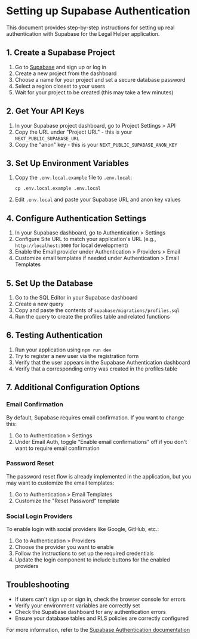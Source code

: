 # Setting up Supabase Authentication

This document provides step-by-step instructions for setting up real authentication with Supabase for the Legal Helper application.

## 1. Create a Supabase Project

1. Go to [Supabase](https://supabase.com) and sign up or log in
2. Create a new project from the dashboard
3. Choose a name for your project and set a secure database password
4. Select a region closest to your users
5. Wait for your project to be created (this may take a few minutes)

## 2. Get Your API Keys

1. In your Supabase project dashboard, go to Project Settings > API
2. Copy the URL under "Project URL" - this is your `NEXT_PUBLIC_SUPABASE_URL`
3. Copy the "anon" key - this is your `NEXT_PUBLIC_SUPABASE_ANON_KEY`

## 3. Set Up Environment Variables

1. Copy the `.env.local.example` file to `.env.local`:
   ```
   cp .env.local.example .env.local
   ```
2. Edit `.env.local` and paste your Supabase URL and anon key values

## 4. Configure Authentication Settings

1. In your Supabase dashboard, go to Authentication > Settings
2. Configure Site URL to match your application's URL (e.g., `http://localhost:3000` for local development)
3. Enable the Email provider under Authentication > Providers > Email
4. Customize email templates if needed under Authentication > Email Templates

## 5. Set Up the Database

1. Go to the SQL Editor in your Supabase dashboard
2. Create a new query
3. Copy and paste the contents of `supabase/migrations/profiles.sql`
4. Run the query to create the profiles table and related functions

## 6. Testing Authentication

1. Run your application using `npm run dev`
2. Try to register a new user via the registration form
3. Verify that the user appears in the Supabase Authentication dashboard
4. Verify that a corresponding entry was created in the profiles table

## 7. Additional Configuration Options

### Email Confirmation

By default, Supabase requires email confirmation. If you want to change this:

1. Go to Authentication > Settings
2. Under Email Auth, toggle "Enable email confirmations" off if you don't want to require email confirmation

### Password Reset

The password reset flow is already implemented in the application, but you may want to customize the email templates:

1. Go to Authentication > Email Templates
2. Customize the "Reset Password" template

### Social Login Providers

To enable login with social providers like Google, GitHub, etc.:

1. Go to Authentication > Providers
2. Choose the provider you want to enable
3. Follow the instructions to set up the required credentials
4. Update the login component to include buttons for the enabled providers

## Troubleshooting

- If users can't sign up or sign in, check the browser console for errors
- Verify your environment variables are correctly set
- Check the Supabase dashboard for any authentication errors
- Ensure your database tables and RLS policies are correctly configured

For more information, refer to the [Supabase Authentication documentation](https://supabase.com/docs/guides/auth) 
